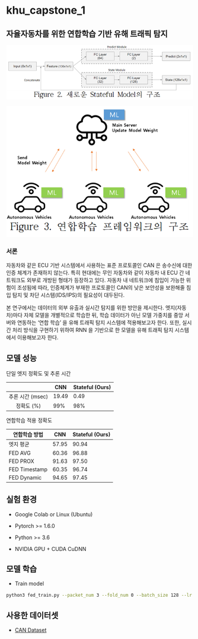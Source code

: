 # khu_capstone_1

## 자율자동차를 위한 연합학습 기반 유해 트래픽 탐지

![figure2](images\figure2.png)

![figure3](images\figure3.png)

### 서론

  자동차와 같은 ECU 기반 시스템에서 사용하는 표준 프로토콜인 CAN 은 송수신에 대한 인증 체계가 존재하지 않는다. 특히 현대에는 무인 자동차와 같이 자동차 내 ECU 간 네트워크도 외부로 개방된 형태가 등장하고 있다. 자동차 내 네트워크에 침입이 가능한 위험이 조성됨에 따라, 인증체계가 부재한 프로토콜인 CAN의 낮은 보안성을 보완해줄 침입 탐지 및 차단 시스템(IDS/IPS)의 필요성이 대두된다.

  본 연구에서는 데이터의 외부 유출과 실시간 탐지를 위한 방안을 제시한다. 엣지(자동차)마다 자체 모델을 개별적으로 학습한 뒤, 학습 데이터가 아닌 모델 가중치를 중앙 서버와 연동하는 ‘연합 학습’ 을 유해 트래픽 탐지 시스템에 적용해보고자 한다. 또한, 실시간 처리 방식을 구현하기 위하여 RNN 을 기반으로 한 모델을 유해 트래픽 탐지 시스템에서 이용해보고자 한다.

## 모델 성능

단일 엣지 정확도 및 추론 시간

|                  | CNN   | Stateful (Ours) |
| :--------------: | ----- | --------------- |
| 추론 시간 (msec) | 19.49 | 0.49            |
|    정확도 (%)    | 99%   | 98%             |

연합학습 적용 정확도

| 연합학습 방법 | CNN   | Stateful (Ours) |
| ------------- | ----- | --------------- |
| 엣지 평균     | 57.95 | 90.94           |
| FED AVG       | 60.36 | 96.88           |
| FED PROX      | 91.63 | 97.50           |
| FED Timestamp | 60.35 | 96.74           |
| FED Dynamic   | 94.65 | 97.45           |

## 실험 환경

- Google Colab or Linux (Ubuntu)

- Pytorch >= 1.6.0
- Python >= 3.6
- NVIDIA GPU + CUDA CuDNN

## 모델 학습
- Train model
```bash
python3 fed_train.py --packet_num 3 --fold_num 0 --batch_size 128 --lr 0.001 --n_nets 100 --comm_type fedprox --comm_round 50
```

## 사용한 데이터셋
- [CAN Dataset](https://sites.google.com/a/hksecurity.net/ocslab/Dataset/CAN-intrusion-dataset)